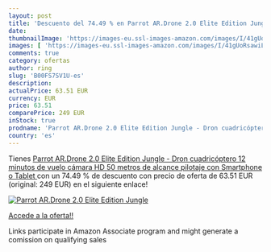 ```yaml
---
layout: post
title: 'Descuento del 74.49 % en Parrot AR.Drone 2.0 Elite Edition Jungle'
date: 
thumbnailImage: 'https://images-eu.ssl-images-amazon.com/images/I/41gUoRsawiL._SL200_.jpg'
images: [ 'https://images-eu.ssl-images-amazon.com/images/I/41gUoRsawiL._SL200_.jpg' ]
comments: true
category: ofertas
author: ring
slug: 'B00FS7SV1U-es'
description:
actualPrice: 63.51 EUR
currency: EUR
price: 63.51
comparePrice: 249 EUR
inStock: true
prodname: 'Parrot AR.Drone 2.0 Elite Edition Jungle - Dron cuadricóptero  12 minutos de vuelo  cámara HD  50 metros de alcance  pilotaje con Smartphone o Tablet '
country: 'es'
---
```


Tienes [Parrot AR.Drone 2.0 Elite Edition Jungle - Dron cuadricóptero  12 minutos de vuelo  cámara HD  50 metros de alcance  pilotaje con Smartphone o Tablet ](https://www.amazon.es/dp/B00FS7SV1U/?tag=tolees-21) con un 74.49 % de descuento con precio de oferta de 63.51 EUR (original: 249 EUR) en el siguiente enlace!

[![Parrot AR.Drone 2.0 Elite Edition Jungle](https://images-eu.ssl-images-amazon.com/images/I/41gUoRsawiL._SL200_.jpg)](https://www.amazon.es/dp/B00FS7SV1U/?tag=tolees-21)

[Accede a la oferta!!](https://www.amazon.es/dp/B00FS7SV1U/?tag=tolees-21)

Links participate in Amazon Associate program and might generate a comission on qualifying sales


